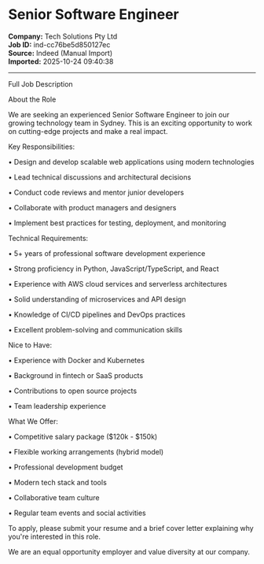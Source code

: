 # Senior Software Engineer

**Company:** Tech Solutions Pty Ltd  
**Job ID:** ind-cc76be5d850127ec  
**Source:** Indeed (Manual Import)  
**Imported:** 2025-10-24 09:40:38

---

Full Job Description

About the Role

We are seeking an experienced Senior Software Engineer to join our growing technology team in Sydney. This is an exciting opportunity to work on cutting-edge projects and make a real impact.

Key Responsibilities:

• Design and develop scalable web applications using modern technologies

• Lead technical discussions and architectural decisions

• Conduct code reviews and mentor junior developers

• Collaborate with product managers and designers

• Implement best practices for testing, deployment, and monitoring

Technical Requirements:

• 5+ years of professional software development experience

• Strong proficiency in Python, JavaScript/TypeScript, and React

• Experience with AWS cloud services and serverless architectures

• Solid understanding of microservices and API design

• Knowledge of CI/CD pipelines and DevOps practices

• Excellent problem-solving and communication skills

Nice to Have:

• Experience with Docker and Kubernetes

• Background in fintech or SaaS products

• Contributions to open source projects

• Team leadership experience

What We Offer:

• Competitive salary package ($120k - $150k)

• Flexible working arrangements (hybrid model)

• Professional development budget

• Modern tech stack and tools

• Collaborative team culture

• Regular team events and social activities

To apply, please submit your resume and a brief cover letter explaining why you're interested in this role.

We are an equal opportunity employer and value diversity at our company.
